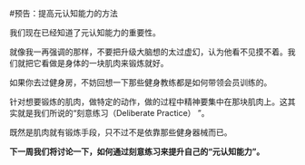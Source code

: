 #预告：提高元认知能力的方法

我们现在已经知道了元认知能力的重要性。

就像我一再强调的那样，不要把升级大脑想的太过虚幻，认为他看不见摸不着。我们就把它看做是身体的一块肌肉来锻炼就好。

如果你去过健身房，不妨回想一下那些健身教练都是如何带领会员训练的。

针对想要锻炼的肌肉，做特定的动作，做的过程中精神要集中在那块肌肉上。这其实就是我们所说的“刻意练习（Deliberate Practice） ”。

既然是肌肉就有锻炼手段，只不过不是依靠那些健身器械而已。

**下一周我们将讨论一下，如何通过刻意练习来提升自己的“元认知能力”。**